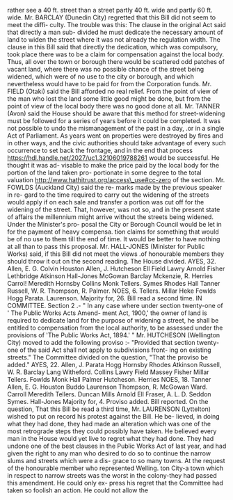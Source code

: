 rather see a 40 ft. street than a street partly 40 ft. wide and partly 60 ft. wide. Mr. BARCLAY (Dunedin City) regretted that this Bill did not seem to meet the diffi- culty. The trouble was this: The clause in the original Act said that directly a man sub- divided he must dedicate the necessary amount of land to widen the street where it was not already the regulation width. The clause in this Bill said that directly the dedication, which was compulsory, took place there was to be a claim for compensation against the local body. Thus, all over the town or borough there would be scattered odd patches of vacant land, where there was no possible chance of the street being widened, which were of no use to the city or borough, and which nevertheless would have to be paid for from the Corporation funds. Mr. FIELD (Otaki) said the Bill afforded no real relief. From the point of view of the man who lost the land some little good might be done, but from the point of view of the local body there was no good done at all. Mr. TANNER (Avon) said the House should be aware that this method for street-widening must be followed for a series of years before it could be completed. It was not possible to undo the mismanagement of the past in a day, .or in a single Act of Parliament. As years went on properties were destroyed by fires and in other ways, and the civic authorities should take advantage of every such occurrence to set back the frontage, and in the end that process https://hdl.handle.net/2027/uc1.32106019788261 would be successful. He thought it was ad- visable to make the price paid by the local body for the portion of the land taken pro- portionate in some degree to the total valuation http://www.hathitrust.org/access\_use#cc-zero of the section. Mr. FOWLDS (Auckland City) said the re- marks made by the previous speaker in re- gard to the time required to carry out the widening of the streets would apply if on each sale and transfer a portion was cut off for the widening of the street. That, however, was not so, and in the present state of affairs the millennium might arrive without the streets being widened. Under the Minister's pro- posal the City or Borough Council would be let in for the payment of heavy compensa. tion claims for something that would be of no use to them till the end of time. It would be better to have nothing at all than to pass this proposal. Mr. HALL-JONES (Minister for Public Works) said, if this Bill did not meet the views .of honourable members they should throw it out on the second reading. The House divided. AYES, 32. Allen, E. G. Colvin Houston Allen, J. Hutcheson Ell Field Lawry Arnold Fisher Lethbridge Atkinson Hall-Jones McGowan Barclay Mckenzie, R. Herries Carrol! Meredith Hornsby Collins Monk Tellers. Symes Rhodes Hall Tanner Russell, W. R. Thompson, R. Palmer. NOES, 6. Tellers. Millar Heke Fowlds Hogg Parata. Laurenson. Majority for, 26. Bill read a second time. IN COMMITTEE. Section 2 .- " In any case where under section twenty-one of ' The Public Works Acts Amend- ment Act, 1900,' the owner of land is required to dedicate land for the purpose of widening a street, he shall be entitled to compensation from the local authority, to be assessed under the provisions of 'The Public Works Act, 1894.' " Mr. HUTCHESON (Wellington City) moved to add the following proviso :- "Provided that section twenty-one of the said Act shall not apply to subdivisions front- ing on existing streets." The Committee divided on the question, "That the proviso be added." AYES, 22. Allen, J. Parata Hogg Hornsby Rhodes Atkinson Russell, W. R. Barclay Lang Witheford. Collins Lawry Field Massey Fisher Millar Tellers. Fowlds Monk Hall Palmer Hutcheson. Herries NOES, 18. Tanner Allen, E. G. Houston Buddo Laurenson Thompson, R. McGowan Ward. Carroll Meredith Tellers. Duncan Mills Arnold Ell Fraser, A. L. D. Seddon Symes. Hall-Jones Majority for, 4. Proviso added. Bill reported. On the question, That this Bill be read a third time, Mr. LAURENSON (Lyttelton) wished to put on record his protest against the Bill. He be- lieved, in doing what they had done, they had made an alteration which was one of the most retrograde steps they could possibly have taken. He believed every man in the House would yet live to regret what they had done. They had undone one of the best clauses in the Public Works Act of last year, and had given the right to any man who desired to do so to continue the narrow slums and streets which were a dis- grace to so many towns. At the request of the honourable member who represented Welling. ton City-a town which in respect to narrow streets was the worst in the colony-they had passed this amendment. He could only ex- press his regret that the Committee had taken so foolish an action. He could not allow the 